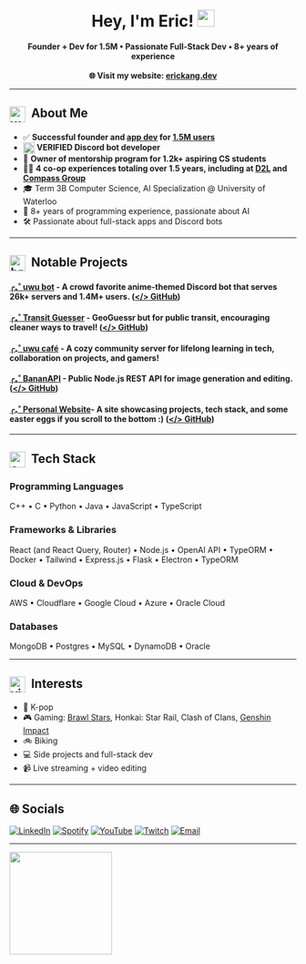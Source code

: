 <h1 align="center">Hey, I'm Eric! <img src="https://cdn.discordapp.com/emojis/875552439556780083.png?size=240" width="30"/></h1>


<p align="center">
  <strong>Founder + Dev for 1.5M • Passionate Full-Stack Dev • 8+ years of experience</strong><br/><br/>
  <strong>🌐 Visit my website: <a href="https://erickang.dev/">erickang.dev</a></strong><br/>
</p>

---
## <img alt="wave" src="https://i.ibb.co/4nHx152f/1062929646859063306-1.png" width=28 height=28 valign="middle" /> &nbsp;About Me
- ✅ **Successful founder and [app dev](https://top.gg/bot/520682706896683009) for [1.5M users](https://i.ibb.co/d4hrrpLD/Screenshot-2025-06-16-at-8-33-13-PM.png)**
- <img src="https://i.ibb.co/6cLGMSGv/verifieddeveloper.webp" width=20 height=20 valign="middle" /> **VERIFIED Discord bot developer**
- 🌱 **Owner of mentorship program for 1.2k+ aspiring CS students**
- 👨‍💼 **4 co-op experiences totaling over 1.5 years, including at [D2L](https://www.d2l.com/) and [Compass Group](https://www.compass-canada.com/)**
- 🎓 Term 3B Computer Science, AI Specialization @ University of Waterloo
- 🧠 8+ years of programming experience, passionate about AI
- 🛠️ Passionate about full-stack apps and Discord bots

---

## <img alt="briefcase" src="https://i.ibb.co/6dx4vjj/corpa.png" width=28 height=28 valign="middle" /> &nbsp;Notable Projects
#### [╭₊˚ uwu bot](https://top.gg/bot/520682706896683009) - A crowd favorite anime-themed Discord bot that serves 26k+ servers and 1.4M+ users. ([</> GitHub](https://github.com/erickang21/uwu-bot-v4)) 

#### [╭₊˚ Transit Guesser](https://transitguesser.me) - GeoGuessr but for public transit, encouraging cleaner ways to travel! ([</> GitHub](https://github.com/erickang21/transit-guesser))

#### [╭₊˚ uwu café](https://top.gg/discord/servers/542874442536476673) - A cozy community server for lifelong learning in tech, collaboration on projects, and gamers!

#### [╭₊˚ BananAPI](https://github.com/erickang21/bananapi) - Public Node.js REST API for image generation and editing. ([</> GitHub](https://github.com/erickang21/bananapi))

#### [╭₊˚ Personal Website](https://erickang.dev)- A site showcasing projects, tech stack, and some easter eggs if you scroll to the bottom :) ([</> GitHub](https://github.com/erickang21/eric-website-2))

---
## <img alt="card with symbol" src="https://i.ibb.co/XkfLfB2x/943645932904415272.png" width=28 height=28 valign="middle" /> &nbsp;Tech Stack

### Programming Languages
C++ • C • Python • Java • JavaScript • TypeScript

### Frameworks & Libraries
React (and React Query, Router) • Node.js • OpenAI API • TypeORM • Docker • Tailwind • Express.js • Flask • Electron • TypeORM

### Cloud & DevOps
AWS • Cloudflare • Google Cloud • Azure • Oracle Cloud

### Databases
MongoDB • Postgres • MySQL • DynamoDB • Oracle

---

## <img alt="vibing to music" src="https://i.ibb.co/JR4FfkfY/1007946413050695731.png" width=28 height=28 valign="middle" /> &nbsp;Interests

- 🎵 K-pop
- 🎮 Gaming: [Brawl Stars](https://brawltracker.com/stats/player/C00YUR8), Honkai: Star Rail, Clash of Clans, [Genshin Impact](https://enka.network/u/729198314/)
- 🚲 Biking
- 💻 Side projects and full-stack dev
- 📹 Live streaming + video editing

---

## 🌐 Socials

[![LinkedIn](https://img.shields.io/badge/LinkedIn:%20Eric%20Kang-0A66C2?logo=linkedin&logoColor=white)](https://www.linkedin.com/in/eric-kang-7052bb121/)
[![Spotify](https://img.shields.io/badge/Spotify:%20bananaboy2121-1ED760?logo=spotify&logoColor=white)](https://open.spotify.com/user/bananaboy2121)
[![YouTube](https://img.shields.io/badge/YouTube:%20banana%20bs-FF0000?logo=youtube&logoColor=white)](https://www.youtube.com/@bananabs)
[![Twitch](https://img.shields.io/badge/Twitch:%20itzbanana69-9146FF?logo=twitch&logoColor=white)](https://www.twitch.tv/itzbanana69)
[![Email](https://img.shields.io/badge/Email:%20eric.kang@uwaterloo.ca-D14836?logo=gmail&logoColor=white)](mailto:eric.kang@uwaterloo.ca)

---

<p align="left">
<a href="https://github.com/erickang21">
<img height="180em" src="https://github-readme-stats-eight-theta.vercel.app/api?username=erickang21&show_icons=true&theme=algolia&include_all_commits=true&count_private=true"/>
</a>
</p>
